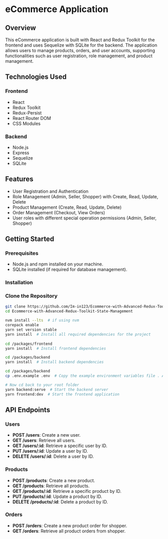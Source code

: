 # eCommerce Application

## Overview
This eCommerce application is built with React and Redux Toolkit for the frontend and uses Sequelize with SQLite for the backend. The application allows users to manage products, orders, and user accounts, supporting functionalities such as user registration, role management, and product management.

## Technologies Used

### Frontend
- React
- Redux Toolkit 
- Redux-Persist
- React Router DOM
- CSS Modules

### Backend
- Node.js
- Express
- Sequelize
- SQLite

## Features
- User Registration and Authentication
- Role Management (Admin, Seller, Shopper) with Create, Read, Update, Delete
- Product Management (Create, Read, Update, Delete)
- Order Management (Checkout, View Orders)
- User roles with different special operation permissions (Admin, Seller, Shopper)

## Getting Started

### Prerequisites
- Node.js and npm installed on your machine.
- SQLite installed (if required for database management).

### Installation
### Clone the Repository

```bash
git clone https://github.com/Im-in123/Ecommerce-with-Advanced-Redux-Toolkit-State-Management
cd Ecommerce-with-Advanced-Redux-Toolkit-State-Management
 
nvm install --lts  # if using nvm
corepack enable
yarn set version stable
yarn install  # Install all required dependencies for the project
 
cd /packages/frontend
yarn install  # Install frontend dependencies

cd /packages/backend
yarn install  # Install backend dependencies

cd /packages/backend
cp .env.example .env  # Copy the example environment variables file . After that edit the .env file to set the appropriate values for your environment

# Now cd back to your root folder
yarn backend:serve  # Start the backend server
yarn frontend:dev  # Start the frontend application
```

## API Endpoints

### Users
- **POST /users**: Create a new user.
- **GET /users**: Retrieve all users.
- **GET /users/:id**: Retrieve a specific user by ID.
- **PUT /users/:id**: Update a user by ID.
- **DELETE /users/:id**: Delete a user by ID.

### Products
- **POST /products**: Create a new product.
- **GET /products**: Retrieve all products.
- **GET /products/:id**: Retrieve a specific product by ID.
- **PUT /products/:id**: Update a product by ID.
- **DELETE /products/:id**: Delete a product by ID.

### Orders
- **POST /orders**: Create a new product order for shopper.
- **GET /orders**: Retrieve all product orders from shopper.
 
 
